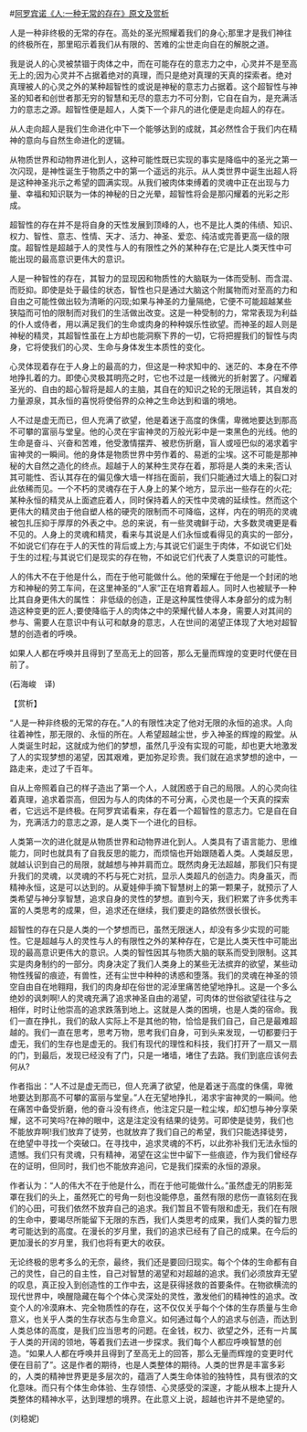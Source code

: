#[阿罗宾诺《人:一种无常的存在》原文及赏析](https://www.vrrw.net/wx/12505.html)

人是一种非终极的无常的存在。高处的圣光照耀着我们的身心;那里才是我们神往的终极所在，那里昭示着我们从有限的、苦难的尘世走向自在的解脱之道。

我是说人的心灵被禁锢于肉体之中，而在可能存在的意志力之中，心灵并不是至高无上的;因为心灵并不占据着绝对的真理，而只是绝对真理的天真的探索者。绝对真理被人的心灵之外的某种超智性的或说是神秘的意志力占据着。这个超智性与神圣的知者和创世者那无穷的智慧和无尽的意志力不可分割，它自在自为，是充满活力的意志之源。超智性便是超人，人类下一个非凡的进化便是走向超人的存在。

从人走向超人是我们生命进化中下一个能够达到的成就，其必然性合于我们内在精神的意向与自然生命进化的逻辑。

从物质世界和动物界进化到人，这种可能性既已实现的事实是降临中的圣光之第一次闪现，是神性诞生于物质之中的第一个遥远的兆示。从人类世界中诞生出超人将是这种神圣兆示之希望的圆满实现。从我们被肉体束缚着的灵魂中正在出现与力量、幸福和知识联为一体的神秘的日之光晕，超智性将会是那闪耀着的光彩之形成。

超智性的存在并不是将自身的天性发展到顶峰的人，也不是比人类的伟绩、知识、权力、智性、意志、性情、天才、活力、神圣、爱恋、纯洁或完善更高一级的限度。超智性是超越于人的灵性与人的有限性之外的某种存在;它是比人类天性中可能出现的最高意识更伟大的意识。



人是一种智性的存在，其智力的显现因和物质性的大脑联为一体而受制、而含混、而贬抑。即使是处于最佳的状态，智性也只是通过大脑这个附属物而对至高的力和自由之可能性做出较为清晰的闪现;如果与神圣的力量隔绝，它便不可能超越某些狭隘而可怕的限制而对我们的生活做出改变。这是一种受制的力，常常表现为利益的仆人或侍者，用以满足我们的生命或肉身的种种娱乐性欲望。而神圣的超人则是神秘的精灵，其超智性虽在上方却也能洞察下界的一切，它将把握我们的智性与肉身，它将使我们的心灵、生命与身体发生本质性的变化。

心灵体现着存在于人身上的最高的力，但这是一种求知中的、迷茫的、本身在不停地挣扎着的力。即使心灵极其明亮之时，它也不过是一线微光的折射罢了。闪耀着圣光的、自由的超心智将是超人的主脑，其自在的知识之轮的无限运转，其自发的力量源泉，其永恒的喜悦将使俗界的众神之生命达到和谐的境地。

人不过是虚无而已，但人充满了欲望，他是着迷于高度的侏儒，卑微地要达到那高不可攀的富丽与堂皇。他的心灵在宇宙神灵的万般光彩中是一束黑色的光线。他的生命是奋斗、兴奋和苦难，他受激情摆弄、被悲伤折磨，盲人或哑巴似的渴求着宇宙神灵的一瞬间。他的身体是物质世界中劳作着的、易逝的尘埃。这不可能是那神秘的大自然之造化的终点。超越于人的某种生灵存在着，那将是人类的未来;否认其可能性、否认其存在的偏见像大墙一样挡在面前，我们只能通过大墙上的裂口对此依稀而见。一个不朽的灵魂存在于人身上的某个地方，显示出一些存在的火花;某种永恒的精灵从上面遮庇着人，同时保持着人的天性中灵魂的延续性。然而这个更伟大的精灵由于他自塑人格的硬壳的限制而不可降临，这样，内在的明亮的灵魂被包扎压抑于厚厚的外表之中。总的来说，有一些灵魂鲜于动，大多数灵魂更是看不见的。人身上的灵魂和精灵，看来与其说是人们永恒或看得见的真实的一部分，不如说它们存在于人的天性的背后或上方;与其说它们诞生于肉体，不如说它们处于生的过程;与其说它们是现实的存在物，不如说它们代表了人类意识的可能性。

人的伟大不在于他是什么，而在于他可能做什么。他的荣耀在于他是一个封闭的地方和神秘的劳工车间，在这里神圣的“人家”正在培育着超人。同时人也被赋予一种比其自身更伟大的属性： 非低级的创造，正是这种属性使得人本身部分的成为制造这种变更的匠人;要使降临于人的肉体之中的荣耀代替人本身，需要人对其间的参与、需要人在意识中有认可和献身的意志，人在世间的渴望正体现了大地对超智慧的创造者的呼唤。

如果人人都在呼唤并且得到了至高无上的回答，那么无量而辉煌的变更时代便在目前了。

(石海峻　译)

【赏析】

“人是一种非终极的无常的存在。”人的有限性决定了他对无限的永恒的追求。人向往着神性，那无限的、永恒的所在。人希望超越尘世，步入神圣的辉煌的殿堂。从人类诞生时起，这就成为他们的梦想，虽然几乎没有实现的可能，却也更大地激发了人的实现梦想的渴望，因其艰难，更加弥足珍贵。我们就在追求梦想的途中，一路走来，走过了千百年。

自从上帝照着自己的样子造出了第一个人，人就困惑于自己的局限。人的心灵向往着真理，追求着崇高，但因为与人的肉体的不可分离，心灵也是一个天真的探索者，它远远不是终极。在阿罗宾诺看来，存在着一个超智性的意志力。它是自在自为，充满活力的意志之源，是人类下一个进化的目标。

人类第一次的进化就是从物质世界和动物界进化到人。人类具有了语言能力、思维能力，同时也就具有了自我反思的能力，而烦恼也开始跟随着人类。人类越反思，就越认识到自己的局限，就越想与神并肩而立。既然肉身无法超越，那我们只有提升我们的灵魂，以灵魂的不朽与死亡对抗，显示人类超凡的创造力。肉身虽灭，而精神永恒，这是可以达到的。从夏娃伸手摘下智慧树上的第一颗果子，就预示了人类希望与神分享智慧，追求自身的灵性的梦想。直到今天，我们积累了许多优秀丰富的人类思考的成果，但，追求还在继续，我们要走的路依然很长很长。

超智性的存在只是人类的一个梦想而已，虽然无限迷人，却没有多少实现的可能性。它是超越与人的灵性与人的有限性之外的某种存在，它是比人类天性中可能出现的最高意识更伟大的意识。人类的智性因其与物质大脑的联系而受到限制。这其实是肉身制约的一部分。肉身决定了我们人类身上的某些无法摈弃的欲望，某些动物性残留的痕迹，有兽性，还有尘世中种种的诱惑和堕落。我们的灵魂在神圣的领空自由自在地翱翔，我们的肉身却在俗世的泥淖里痛苦绝望地挣扎。这是一个多么绝妙的讽刺啊!人的灵魂充满了追求神圣自由的渴望，可肉体的世俗欲望往往与之相伴，时时让他崇高的追求跌落到地上。这就是人类的困境，也是人类的宿命。我们一直在挣扎，我们的敌人实际上不是其他的物，恰恰是我们自己，自己是最难超越的。我们一直在思考，思考万物，思考我们自身，可到头来发现，一切都要归于虚无，我们的生存也是虚无的。我们有现代的理性和科技，我们打开了一扇又一扇的门，到最后，发现已经没有了门，只是一堵墙，堵住了去路。我们到底应该何去何从?

作者指出：“人不过是虚无而已，但人充满了欲望，他是着迷于高度的侏儒，卑微地要达到那高不可攀的富丽与堂皇。”人在无望地挣扎，渴求宇宙神灵的一瞬间。他在痛苦中备受折磨，他的奋斗没有终点，他注定只是一粒尘埃，却幻想与神分享荣耀，这不可笑吗?在神的眼中，这是注定没有结果的徒劳。可即使是徒劳，我们也不能放弃啊!我们放弃了徒劳，也就放弃了我们自己的希望，我们只能选择徒劳，在绝望中寻找一个突破口。在寻找中，追求灵魂的不朽，以此弥补我们无法永恒的遗憾。我们只有灵魂，只有精神，渴望在这尘世中留下一些痕迹，作为我们曾经存在的证明，但同时，我们也不能放弃追问，它是我们探索的永恒的源泉。

作者认为：“人的伟大不在于他是什么，而在于他可能做什么。”虽然虚无的阴影笼罩在我们的头上，虽然死亡的号角一刻也没能停息，虽然有限的悲伤一直铭刻在我们的心田，可我们依然不放弃自己的追求。我们暂且不管有限和虚无，我们在有限的生命中，要竭尽所能留下无限的东西，我们人类思考的成果，我们人类的智力思考可能达到的高度。在漫长的岁月里，我们的追求已经有了自己的成果。在今后的更加漫长的岁月里，我们也将有更大的收获。

无论终极的思考多么的无奈，最终，我们还是要回归现实。每个个体的生命都有自己的灵性，自己的自主性，自己对智慧的渴望和对超越的追求。我们必须放弃无望的叹息，真正投入到创造性的工作中去，这是获得拯救的首要条件。在物欲横流的现代世界中，唤醒隐藏在每个个体心灵深处的灵性，激发他们的精神性的追求。改变个人的冷漠麻木、完全物质性的存在，这不仅仅关乎每个个体的生存质量与生命意义，也关乎人类的生存状态与生命意义。如何通过每个人的追求与创造，而达到人类总体的高度，是我们应当思考的问题。在金钱，权力、欲望之外，还有一片属于人类的开阔的领地，等着我们去进一步探求。我们每个人都应呼唤智慧的创造。“如果人人都在呼唤并且得到了至高无上的回答，那么无量而辉煌的变更时代便在目前了”。这是作者的期待，也是人类整体的期待。人类的世界是丰富多彩的，人类的精神世界更是多层次的，蕴涵了人类生命体验的独特性，具有很浓的文化意味。而只有个体生命体验、生存领悟、心灵感受的深邃，才能从根本上提升人类整体的精神水平，达到理想的境界。在此意义上说，超越也许并不是绝望的。

(刘稳妮)

